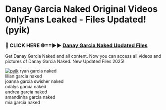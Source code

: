 # Danay Garcia Naked Original Videos 0nlyFans Leaked - Files Updated! (pyik)

<h3>🔴 CLICK HERE 🌐==►► <a href="https://tinyurl.com/up5wt9bj" rel="nofollow">Danay Garcia Naked Updated Files</a></h3>

Get Danay Garcia Naked and all content. Now you can access all videos and pictures of Danay Garcia Naked. New Updated Files 2025!

[![pyik](https://i.imgur.com/ABiUzMV.gif)](https://tinyurl.com/up5wt9bj)
ryan garcia naked<br>
lilian garcia naked<br>
joanna garcia swisher naked<br>
odalys garcia naked<br>
andrea garcia naked<br>
amandinha garcia naked<br>
mia garcia naked